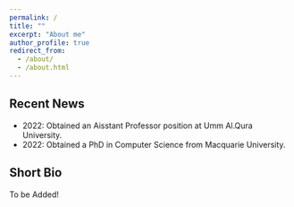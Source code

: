 ```yaml
---
permalink: /
title: ""
excerpt: "About me"
author_profile: true
redirect_from: 
  - /about/
  - /about.html
---
```

Recent News
-----------
- 2022: Obtained an Aisstant Professor position at Umm Al.Qura University.
- 2022: Obtained a PhD in Computer Science from Macquarie University. 


Short Bio
---------
To be Added!
